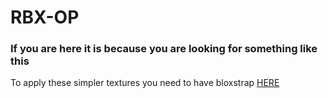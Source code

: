 # RBX-OP

### If you are here it is because you are looking for something like this 

To apply these simpler textures you need to have bloxstrap <a href="https://github.com/pizzaboxer/bloxstrap/releases/latest">HERE</a>
